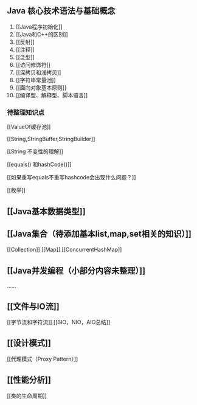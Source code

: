 
## Java 核心技术语法与基础概念 ##

1. [[Java程序初始化]]
2. [[Java和C++的区别]]
3. [[反射]]
4. [[注释]]
5. [[泛型]]
6. [[访问修饰符]]
7. [[深拷贝和浅拷贝]]
8. [[字符串常量池]]
9. [[面向对象基本原则]]
10. [[编译型、解释型、脚本语言]]



### 待整理知识点
[[ValueOf缓存池]]


[[String,StringBuffer,StringBuilder]]


[[String 不变性的理解]]


[[equals() 和hashCode()]]


[[如果重写equals不重写hashcode会出现什么问题？]]


[[枚举]]


## [[Java基本数据类型]]


## [[Java集合（待添加基本list,map,set相关的知识）]]

 [[Collection]]
[[Map]]
[[ConcurrentHashMap]]
　
 ## [[Java并发编程（小部分内容未整理）]]
 ……
 
 ## [[文件与IO流]]
 
 [[字节流和字符流]]
 [[BIO，NIO，AIO总结]]
 
 
 ## [[设计模式]]
 
 [[代理模式（Proxy Pattern）]]
 
 
 ## [[性能分析]]
 
 [[类的生命周期]]








